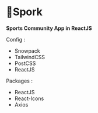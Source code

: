 # :rugby_football:Spork  

<strong>Sports Community App in ReactJS</strong>

Config : 
- Snowpack
- TailwindCSS 
- PostCSS
- ReactJS

Packages :
- ReactJS
- React-Icons
- Axios
